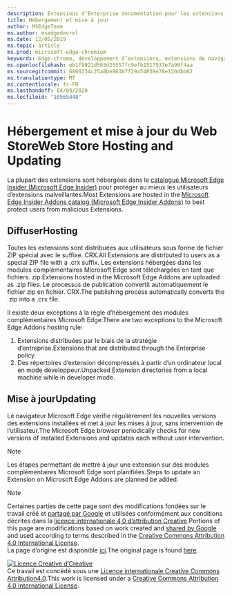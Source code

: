 ```yaml
---
description: Extensions d’Enterprise documentation pour les extensions de chrome.
title: Hébergement et mise à jour
author: MSEdgeTeam
ms.author: msedgedevrel
ms.date: 12/05/2019
ms.topic: article
ms.prod: microsoft-edge-chromium
keywords: Edge-chrome, développement d’extensions, extensions de navigateur, compléments, Centre des partenaires, développeur
ms.openlocfilehash: eb1f9921d503d25557fc9efb1517537e7a90f4aa
ms.sourcegitcommit: 6860234c25a8be863b7f29a54838e78e120dbb62
ms.translationtype: MT
ms.contentlocale: fr-FR
ms.lasthandoff: 04/09/2020
ms.locfileid: "10565448"
---
```

# <span data-ttu-id="6871b-104">Hébergement et mise à jour du Web Store</span><span class="sxs-lookup"><span data-stu-id="6871b-104">Web Store Hosting and Updating</span></span>  

<span data-ttu-id="6871b-105">La plupart des extensions sont hébergées dans le [catalogue Microsoft Edge Insider (Microsoft Edge Insider)][MicrosoftStoreExtensions] pour protéger au mieux les utilisateurs d’extensions malveillantes.</span><span class="sxs-lookup"><span data-stu-id="6871b-105">Most Extensions are hosted in the [Microsoft Edge Insider Addons catalog \(Microsoft Edge Insider Addons\)][MicrosoftStoreExtensions] to best protect users from malicious Extensions.</span></span>  

## <span data-ttu-id="6871b-106">Diffuser</span><span class="sxs-lookup"><span data-stu-id="6871b-106">Hosting</span></span>  

<span data-ttu-id="6871b-107">Toutes les extensions sont distribuées aux utilisateurs sous forme de fichier ZIP spécial avec le suffixe. CRX.</span><span class="sxs-lookup"><span data-stu-id="6871b-107">All Extensions are distributed to users as a special ZIP file with a .crx suffix.</span></span>  <span data-ttu-id="6871b-108">Les extensions hébergées dans les modules complémentaires Microsoft Edge sont téléchargées en tant que fichiers. zip.</span><span class="sxs-lookup"><span data-stu-id="6871b-108">Extensions hosted in the Microsoft Edge Addons are uploaded as .zip files.</span></span> <span data-ttu-id="6871b-109">Le processus de publication convertit automatiquement le fichier zip en fichier. CRX.</span><span class="sxs-lookup"><span data-stu-id="6871b-109">The publishing process automatically converts the .zip into a .crx file.</span></span>  

<span data-ttu-id="6871b-110">Il existe deux exceptions à la règle d’hébergement des modules complémentaires Microsoft Edge:</span><span class="sxs-lookup"><span data-stu-id="6871b-110">There are two exceptions to the Microsoft Edge Addons hosting rule:</span></span>  

1.  <span data-ttu-id="6871b-111">Extensions distribuées par le biais de la stratégie d’entreprise.</span><span class="sxs-lookup"><span data-stu-id="6871b-111">Extensions that are distributed through the Enterprise policy.</span></span>  
1.  <span data-ttu-id="6871b-112">Des répertoires d’extension décompressés à partir d’un ordinateur local en mode développeur.</span><span class="sxs-lookup"><span data-stu-id="6871b-112">Unpacked Extension directories from a local machine while in developer mode.</span></span>  

## <span data-ttu-id="6871b-113">Mise à jour</span><span class="sxs-lookup"><span data-stu-id="6871b-113">Updating</span></span>  

<span data-ttu-id="6871b-114">Le navigateur Microsoft Edge vérifie régulièrement les nouvelles versions des extensions installées et met à jour les mises à jour, sans intervention de l’utilisateur.</span><span class="sxs-lookup"><span data-stu-id="6871b-114">The Microsoft Edge browser periodically checks for new versions of installed Extensions and updates each without user intervention.</span></span>  

> [!NOTE]
> <span data-ttu-id="6871b-115">Les étapes permettant de mettre à jour une extension sur des modules complémentaires Microsoft Edge sont planifiées.</span><span class="sxs-lookup"><span data-stu-id="6871b-115">Steps to update an Extension on Microsoft Edge Addons are planned be added.</span></span>  

<!-- image links -->

<!-- links -->  

[MicrosoftStoreExtensions]: https://microsoftedge.microsoft.com/insider-addons/category/EdgeExtensions "Extensions-compléments Microsoft Edge Insider"  

> [!NOTE]
> <span data-ttu-id="6871b-117">Certaines parties de cette page sont des modifications fondées sur le travail créé et [partagé par Google][GoogleSitePolicies] et utilisées conformément aux conditions décrites dans la [licence internationale 4,0 d’attribution Creative][CCA4IL].</span><span class="sxs-lookup"><span data-stu-id="6871b-117">Portions of this page are modifications based on work created and [shared by Google][GoogleSitePolicies] and used according to terms described in the [Creative Commons Attribution 4.0 International License][CCA4IL].</span></span>  
> <span data-ttu-id="6871b-118">La page d’origine est disponible [ici](https://developer.chrome.com/extensions/hosting).</span><span class="sxs-lookup"><span data-stu-id="6871b-118">The original page is found [here](https://developer.chrome.com/extensions/hosting).</span></span>  

[![Licence Creative d’Creative][CCby4Image]][CCA4IL]  
<span data-ttu-id="6871b-120">Ce travail est concédé sous une [Licence internationale Creative Commons Attribution4.0][CCA4IL].</span><span class="sxs-lookup"><span data-stu-id="6871b-120">This work is licensed under a [Creative Commons Attribution 4.0 International License][CCA4IL].</span></span>  

[CCA4IL]: https://creativecommons.org/licenses/by/4.0  
[CCby4Image]: https://i.creativecommons.org/l/by/4.0/88x31.png  
[GoogleSitePolicies]: https://developers.google.com/terms/site-policies  
